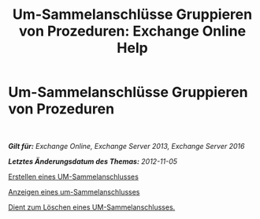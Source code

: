 ﻿---
title: 'Um-Sammelanschlüsse Gruppieren von Prozeduren: Exchange Online Help'
TOCTitle: Um-Sammelanschlüsse Gruppieren von Prozeduren
ms:assetid: 4251c24a-9616-4923-92da-ed783aa8d802
ms:mtpsurl: https://technet.microsoft.com/de-de/library/JJ851063(v=EXCHG.150)
ms:contentKeyID: 50554781
ms.date: 05/23/2018
mtps_version: v=EXCHG.150
ms.translationtype: MT
---

# Um-Sammelanschlüsse Gruppieren von Prozeduren

 

_**Gilt für:** Exchange Online, Exchange Server 2013, Exchange Server 2016_

_**Letztes Änderungsdatum des Themas:** 2012-11-05_

[Erstellen eines UM-Sammelanschlusses](https://technet.microsoft.com/de-de/library/Aa997679(v=EXCHG.150))

[Anzeigen eines um-Sammelanschlusses](view-a-um-hunt-group-exchange-2013-help.md)

[Dient zum Löschen eines UM-Sammelanschlusses.](https://technet.microsoft.com/de-de/library/Aa996318(v=EXCHG.150))

